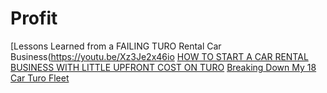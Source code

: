 # Profit
[Lessons Learned from a FAILING TURO Rental Car Business(https://youtu.be/Xz3Je2x46io [HOW TO START A CAR RENTAL BUSINESS WITH LITTLE UPFRONT COST ON TURO](https://youtu.be/N1-AvxV3zlA) [Breaking Down My 18 Car Turo Fleet](https://youtu.be/CPfU_1Cfkbs)
